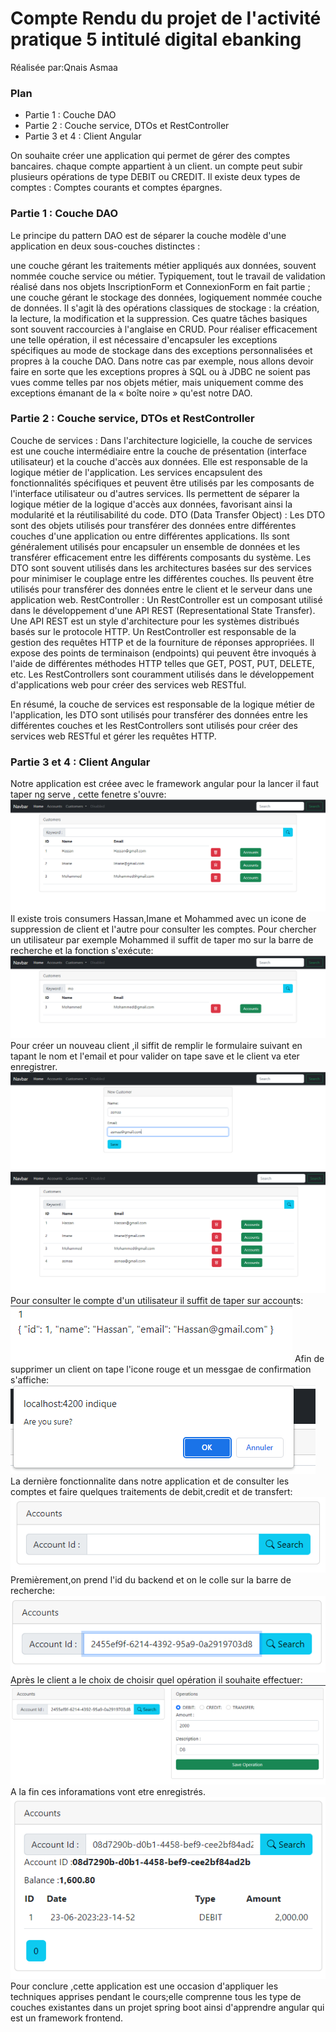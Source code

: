 <h1>Compte Rendu du projet de l'activité pratique 5 intitulé digital ebanking</h1>
  Réalisée par:Qnais Asmaa
  <h3>Plan</h3>
  <ul>
 <li> Partie 1 : Couche DAO</li>
 <li>Partie 2 : Couche service, DTOs et RestController</li>
 <li>Partie 3 et 4 : Client Angular</li>
 </ul>
 On souhaite créer une application qui permet de gérer des comptes bancaires. chaque compte appartient à un client. un compte peut subir plusieurs opérations de type DEBIT ou CREDIT. Il existe deux types de comptes : Comptes courants et comptes épargnes.
  <h3> Partie 1 : Couche DAO</h3>
  Le principe du pattern DAO est de séparer la couche modèle d'une application en deux sous-couches distinctes :

une couche gérant les traitements métier appliqués aux données, souvent nommée couche service ou métier. Typiquement, tout le travail de validation réalisé dans nos objets InscriptionForm et ConnexionForm en fait partie ;
une couche gérant le stockage des données, logiquement nommée couche de données. Il s'agit là des opérations classiques de stockage : la création, la lecture, la modification et la suppression. Ces quatre tâches basiques sont souvent raccourcies à l'anglaise en CRUD.
Pour réaliser efficacement une telle opération, il est nécessaire d'encapsuler les exceptions spécifiques au mode de stockage dans des exceptions personnalisées et propres à la couche DAO. Dans notre cas par exemple, nous allons devoir faire en sorte que les exceptions propres à SQL ou à JDBC ne soient pas vues comme telles par nos objets métier, mais uniquement comme des exceptions émanant de la « boîte noire » qu'est notre DAO.
<h3> Partie 2 : Couche service, DTOs et RestController</h3>
Couche de services : Dans l'architecture logicielle, la couche de services est une couche intermédiaire entre la couche de présentation (interface utilisateur) et la couche d'accès aux données. Elle est responsable de la logique métier de l'application. Les services encapsulent des fonctionnalités spécifiques et peuvent être utilisés par les composants de l'interface utilisateur ou d'autres services. Ils permettent de séparer la logique métier de la logique d'accès aux données, favorisant ainsi la modularité et la réutilisabilité du code.
DTO (Data Transfer Object) : Les DTO sont des objets utilisés pour transférer des données entre différentes couches d'une application ou entre différentes applications. Ils sont généralement utilisés pour encapsuler un ensemble de données et les transférer efficacement entre les différents composants du système. Les DTO sont souvent utilisés dans les architectures basées sur des services pour minimiser le couplage entre les différentes couches. Ils peuvent être utilisés pour transférer des données entre le client et le serveur dans une application web.
RestController : Un RestController est un composant utilisé dans le développement d'une API REST (Representational State Transfer). Une API REST est un style d'architecture pour les systèmes distribués basés sur le protocole HTTP. Un RestController est responsable de la gestion des requêtes HTTP et de la fourniture de réponses appropriées. Il expose des points de terminaison (endpoints) qui peuvent être invoqués à l'aide de différentes méthodes HTTP telles que GET, POST, PUT, DELETE, etc. Les RestControllers sont couramment utilisés dans le développement d'applications web pour créer des services web RESTful.

En résumé, la couche de services est responsable de la logique métier de l'application, les DTO sont utilisés pour transférer des données entre les différentes couches et les RestControllers sont utilisés pour créer des services web RESTful et gérer les requêtes HTTP.
 <h3> Partie 3 et 4 : Client Angular</h3>
 Notre application est créee avec le framework angular pour la lancer il faut taper ng serve , cette fenetre s'ouvre:
 <img src="src/app/img/1.PNG"/>
 Il existe trois consumers Hassan,Imane et Mohammed avec un icone de suppression de client et l'autre pour consulter les comptes.
 Pour chercher un utilisateur par exemple Mohammed il suffit de taper mo sur la barre de recherche et la fonction s'exécute:
 <img src="src/app/img/2.PNG"/>
 Pour créer un nouveau client ,il siffit de remplir le formulaire suivant en tapant le nom et l'email et pour valider on tape save et le client va eter enregistrer.
  <img src="src/app/img/3.PNG"/>
  <img src="src/app/img/4.PNG"/>
  Pour consulter le compte d'un utilisateur il suffit de taper sur accounts:
   <img src="src/app/img/5.PNG"/>
   Afin de supprimer un client on tape l'icone rouge et un messgae de confirmation s'affiche:
    <img src="src/app/img/6.PNG"/>
    La dernière fonctionnalite dans notre application et de consulter les comptes et faire quelques traitements de debit,credit et de transfert:
     <img src="src/app/img/7.PNG"/>
     Premièrement,on prend l'id du backend et on le colle sur la barre de recherche:
      <img src="src/app/img/8.PNG"/>
      Après le client a le choix de choisir quel opération il souhaite effectuer:
       <img src="src/app/img/9.PNG"/>
       A la fin ces inforamations vont etre enregistrés.
        <img src="src/app/img/10.PNG"/>
        Pour conclure ,cette application est une occasion d'appliquer les techniques apprises pendant le cours;elle comprenne tous les type de couches existantes dans un projet spring boot ainsi d'apprendre angular qui est un framework frontend. 
 







